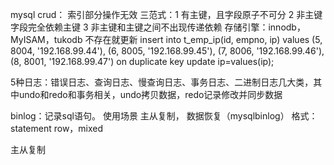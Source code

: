 mysql 
crud： 索引部分操作无效
三范式：1 有主键，且字段原子不可分
	2 非主键字段完全依赖主键
	3 非主键和主键之间不出现传递依赖
存储引擎：innodb，MyISAM，tukodb
不存在就更新
insert into t_emp_ip(id, empno, ip)
values (5, 8004, '192.168.99.44'),
       (6, 8005, '192.168.99.45'),
       (7, 8006, '192.168.99.46'),
       (8, 8001, '192.168.99.47')
on duplicate key update ip=values(ip);

5种日志：错误日志、查询日志、慢查询日志、事务日志、二进制日志几大类，其中undo和redo和事务相关，undo拷贝数据，redo记录修改并同步数据

binlog：记录sql语句。
使用场景 主从复制， 数据恢复（mysqlbinlog）
格式：statement row，mixed

主从复制

